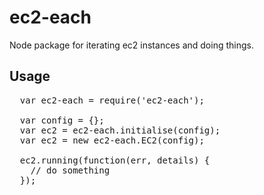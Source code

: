 # ec2-each
Node package for iterating ec2 instances and doing things.

## Usage
<pre>
  var ec2-each = require('ec2-each');

  var config = {};
  var ec2 = ec2-each.initialise(config);
  var ec2 = new ec2-each.EC2(config);
  
  ec2.running(function(err, details) {
    // do something
  });  
</pre>
